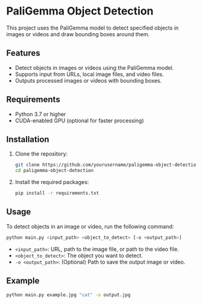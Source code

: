 # PaliGemma Object Detection

This project uses the PaliGemma model to detect specified objects in images or videos and draw bounding boxes around them.

## Features

- Detect objects in images or videos using the PaliGemma model.
- Supports input from URLs, local image files, and video files.
- Outputs processed images or videos with bounding boxes.

## Requirements

- Python 3.7 or higher
- CUDA-enabled GPU (optional for faster processing)

## Installation

1. Clone the repository:
   ```bash
   git clone https://github.com/yourusername/paligemma-object-detection.git
   cd paligemma-object-detection
   ```

2. Install the required packages:
   ```bash
   pip install -r requirements.txt
   ```

## Usage

To detect objects in an image or video, run the following command:
```bash
python main.py <input_path> <object_to_detect> [-o <output_path>]
```
  - `<input_path>`: URL, path to the image file, or path to the video file.
  - `<object_to_detect>`: The object you want to detect.
  - `-o <output_path>`: (Optional) Path to save the output image or video.

## Example 

```bash
python main.py example.jpg "cat" -o output.jpg

```
